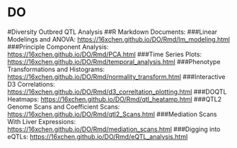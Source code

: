 # DO
#Diversity Outbred QTL Analysis
##R Markdown Documents:
###Linear Modelings and ANOVA: 
https://16xchen.github.io/DO/Rmd/lm_modeling.html
###Principle Component Analysis: 
https://16xchen.github.io/DO/Rmd/PCA.html
###Time Series Plots: 
https://16xchen.github.io/DO/Rmd/temporal_analysis.html
###Phenotype Transformations and Histograms: 
https://16xchen.github.io/DO/Rmd/normality_transform.html
###Interactive D3 Correlations: 
https://16xchen.github.io/DO/Rmd/d3_correltation_plotting.html
###DOQTL Heatmaps: 
https://16xchen.github.io/DO/Rmd/qtl_heatamp.html
###QTL2 Genome Scans and Coefficient Scans: 
https://16xchen.github.io/DO/Rmd/qtl2_Scans.html
###Mediation Scans With Liver Expressions: 
https://16xchen.github.io/DO/Rmd/mediation_scans.html
###Digging into eQTLs: 
https://16xchen.github.io/DO/Rmd/eQTL_analysis.html
